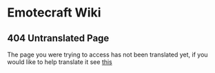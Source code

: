 # Emotecraft Wiki

## 404 Untranslated Page

The page you were trying to access has not been translated yet, if you would like to help translate it see [this](./translating-wiki)
